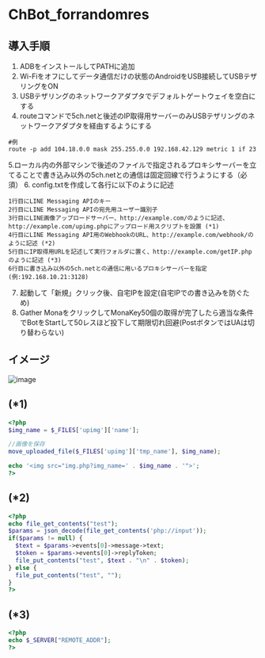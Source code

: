 # ChBot_forrandomres

## 導入手順
1. ADBをインストールしてPATHに追加
2. Wi-Fiをオフにしてデータ通信だけの状態のAndroidをUSB接続してUSBテザリングをON
3. USBテザリングのネットワークアダプタでデフォルトゲートウェイを空白にする
4. routeコマンドで5ch.netと後述のIP取得用サーバーのみUSBテザリングのネットワークアダプタを経由するようにする
```
#例
route -p add 104.18.0.0 mask 255.255.0.0 192.168.42.129 metric 1 if 23
```
5.ローカル内の外部マシンで後述のファイルで指定されるプロキシサーバーを立てることで書き込み以外の5ch.netとの通信は固定回線で行うようにする（必須）
6. config.txtを作成して各行に以下のように記述
```
1行目にLINE Messaging APIのキー
2行目にLINE Messaging APIの宛先用ユーザー識別子
3行目にLINE画像アップロードサーバー、http://example.com/のように記述、http://example.com/upimg.phpにアップロード用スクリプトを設置 (*1)
4行目にLINE Messaging API用のWebhookのURL、http://example.com/webhook/のように記述 (*2)
5行目にIP取得用URLを記述して実行フォルダに置く、http://example.com/getIP.phpのように記述 (*3)
6行目に書き込み以外の5ch.netとの通信に用いるプロキシサーバーを指定(例:192.168.10.21:3128)
```
7. 起動して「新規」クリック後、自宅IPを設定(自宅IPでの書き込みを防ぐため)
8. Gather MonaをクリックしてMonaKey50個の取得が完了したら適当な条件でBotをStartして50レスほど投下して期限切れ回避(PostボタンではUAは切り替わらない)

## イメージ
![image](https://user-images.githubusercontent.com/34737991/166092768-45a3d494-f041-42cd-9b04-076a55c6199c.png)

## (*1)
~~~PHP
<?php
$img_name = $_FILES['upimg']['name'];

//画像を保存
move_uploaded_file($_FILES['upimg']['tmp_name'], $img_name);

echo '<img src="img.php?img_name=' . $img_name . '">';
?>
~~~

## (*2)
~~~PHP
<?php
echo file_get_contents("test");
$params = json_decode(file_get_contents('php://input'));
if($params != null) {
  $text = $params->events[0]->message->text;
  $token = $params->events[0]->replyToken;
  file_put_contents("test", $text . "\n" . $token);
} else {
  file_put_contents("test", "");
}
?>
~~~

## (*3)
~~~PHP
<?php
echo $_SERVER["REMOTE_ADDR"];
?>
~~~

